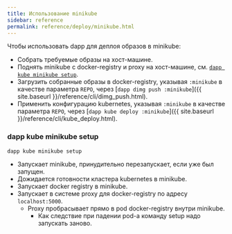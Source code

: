 ```yaml
---
title: Использование minikube
sidebar: reference
permalink: reference/deploy/minikube.html
---
```


Чтобы использовать dapp для деплоя образов в minikube:

* Собрать требуемые образы на хост-машине.
* Поднять minikube с docker-registry и proxy на хост-машине, см. [`dapp kube minikube setup`](#dapp-kube-minikube-setup).
* Загрузить собранные образы в docker-registry, указывая `:minikube` в качестве параметра `REPO`, через [`dapp dimg push :minikube`]({{ site.baseurl }}/reference/cli/dimg_push.html).
* Применить конфигурацию kubernetes, указывая `:minikube` в качестве параметра `REPO`, через [`dapp kube deploy :minikube`]({{ site.baseurl }}/reference/cli/kube_deploy.html).

### dapp kube minikube setup

```
dapp kube minikube setup
```

* Запускает minikube, принудительно перезапускает, если уже был запущен.
* Дожидается готовности кластера kubernetes в minikube.
* Запускает docker registry в minikube.
* Запускает в системе proxy для docker-registry по адресу `localhost:5000`.
  * Proxy пробрасывает прямо в pod docker-registry внутри minikube.
    * Как следствие при падении pod-а команду setup надо запускать заново.

